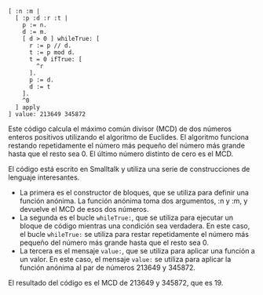 ```smalltalk
[ :n :m |
  [ :p :d :r :t |
    p := n.
    d := m.
    [ d > 0 ] whileTrue: [
      r := p // d.
      t := p mod d.
      t = 0 ifTrue: [
        ^r
      ].
      p := d.
      d := t
    ].
    ^0
  ] apply
] value: 213649 345872
```

Este código calcula el máximo común divisor (MCD) de dos números enteros positivos utilizando el algoritmo de Euclides. El algoritmo funciona restando repetidamente el número más pequeño del número más grande hasta que el resto sea 0. El último número distinto de cero es el MCD.

El código está escrito en Smalltalk y utiliza una serie de construcciones de lenguaje interesantes.

* La primera es el constructor de bloques, que se utiliza para definir una función anónima. La función anónima toma dos argumentos, :n y :m, y devuelve el MCD de esos dos números.
* La segunda es el bucle `whileTrue:`, que se utiliza para ejecutar un bloque de código mientras una condición sea verdadera. En este caso, el bucle `whileTrue:` se utiliza para restar repetidamente el número más pequeño del número más grande hasta que el resto sea 0.
* La tercera es el mensaje `value:`, que se utiliza para aplicar una función a un valor. En este caso, el mensaje `value:` se utiliza para aplicar la función anónima al par de números 213649 y 345872.

El resultado del código es el MCD de 213649 y 345872, que es 19.